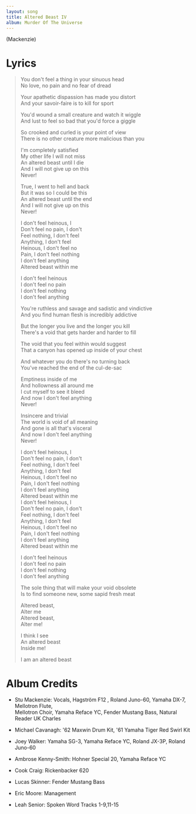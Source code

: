 ```yaml
---
layout: song
title: Altered Beast IV
album: Murder Of The Universe
---
```


(Mackenzie)

# Lyrics

> You don't feel a thing in your sinuous head  
> No love, no pain and no fear of dread  
>  
> Your apathetic dispassion has made you distort  
> And your savoir-faire is to kill for sport  
>  
> You'd wound a small creature and watch it wiggle  
> And lust to feel so bad that you'd force a giggle  
>  
> So crooked and curled is your point of view  
> There is no other creature more malicious than you  
>  
> I'm completely satisfied  
> My other life I will not miss  
> An altered beast until I die  
> And I will not give up on this  
> Never!  
>  
> True, I went to hell and back  
> But it was so I could be this  
> An altered beast until the end  
> And I will not give up on this  
> Never!  
>  
> I don't feel heinous, I  
> Don't feel no pain, I don't  
> Feel nothing, I don't feel  
> Anything, I don't feel  
> Heinous, I don't feel no  
> Pain, I don't feel nothing  
> I don't feel anything  
> Altered beast within me  
>  
> I don't feel heinous  
> I don't feel no pain  
> I don't feel nothing  
> I don't feel anything  
>  
> You're ruthless and savage and sadistic and vindictive  
> And you find human flesh is incredibly addictive  
>  
> But the longer you live and the longer you kill  
> There's a void that gets harder and harder to fill  
>  
> The void that you feel within would suggest  
> That a canyon has opened up inside of your chest  
>  
> And whatever you do there's no turning back  
> You've reached the end of the cul-de-sac  
>  
> Emptiness inside of me  
> And hollowness all around me  
> I cut myself to see it bleed  
> And now I don't feel anything  
> Never!  
>  
> Insincere and trivial  
> The world is void of all meaning  
> And gone is all that's visceral  
> And now I don't feel anything  
> Never!  
>  
> I don't feel heinous, I  
> Don't feel no pain, I don't  
> Feel nothing, I don't feel  
> Anything, I don't feel  
> Heinous, I don't feel no  
> Pain, I don't feel nothing  
> I don't feel anything  
> Altered beast within me  
> I don't feel heinous, I  
> Don't feel no pain, I don't  
> Feel nothing, I don't feel  
> Anything, I don't feel  
> Heinous, I don't feel no  
> Pain, I don't feel nothing  
> I don't feel anything  
> Altered beast within me  
>  
> I don't feel heinous  
> I don't feel no pain  
> I don't feel nothing  
> I don't feel anything  
>  
> The sole thing that will make your void obsolete  
> Is to find someone new, some sapid fresh meat  
>  
> Altered beast,  
> Alter me  
> Altered beast,  
> Alter me!  
>  
> I think I see  
> An altered beast  
> Inside me!  
>  
> I am an altered beast  

# Album Credits

* Stu Mackenzie: Vocals, Hagström F12 , Roland Juno-60, Yamaha DX-7, Mellotron Flute,  
Mellotron Choir, Yamaha Reface YC, Fender Mustang Bass, Natural Reader UK Charles
* Michael Cavanagh: '62 Maxwin Drum Kit, '61 Yamaha Tiger Red Swirl Kit
* Joey Walker: Yamaha SG-3, Yamaha Reface YC, Roland JX-3P, Roland Juno-60
* Ambrose Kenny-Smith: Hohner Special 20, Yamaha Reface YC
* Cook Craig: Rickenbacker 620
* Lucas Skinner: Fender Mustang Bass
* Eric Moore: Management

* Leah Senior: Spoken Word Tracks 1-9,11-15
